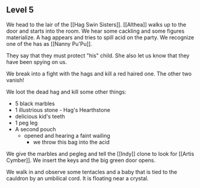 ## Level 5

We head to the lair of the [[Hag Swin Sisters]].  [[Althea]] walks up to the door and starts into the room. We hear some cackling and some figures materialize. A hag appears and tries to spill acid on the party. We recognize one of the has as [[Nanny Pu'Pu]].

They say that they must protect "his" child. She also let us know that they have been spying on us. 

We break into a fight with the hags and kill a red haired one. The other two vanish! 

We loot the dead hag and kill some other things:
- 5 black marbles
- 1 illustrious stone - Hag's Hearthstone
- delicious kid's teeth
- 1 peg leg
- A second pouch 
	- opened and hearing a faint wailing
		- we throw this bag into the acid


We give the marbles and pegleg and tell the [[Indy]] clone to look for [[Artis Cymber]]. We insert the keys and the big green door opens.

We walk in and observe some tentacles and a baby that is tied to the cauldron by an umbilical cord. It is floating near a crystal.